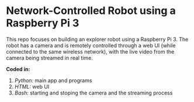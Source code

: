# Network-Controlled Robot using a Raspberry Pi 3
This repo focuses on building an explorer robot using a Raspberry Pi 3. The robot has a camera and is remotely controlled through a web UI (while connected to the same wireless network), with the live video from the camera being streamed in real time.

**Coded in:**
1. *Python:* main app and programs
2. *HTML:* web UI
3. *Bash:* starting and stoping the camera and the streaming process
